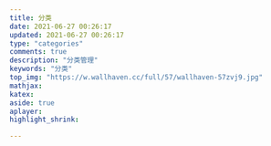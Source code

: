 ```yaml
---
title: 分类
date: 2021-06-27 00:26:17
updated: 2021-06-27 00:26:17
type: "categories"
comments: true
description: "分类管理"
keywords: "分类"
top_img: "https://w.wallhaven.cc/full/57/wallhaven-57zvj9.jpg"
mathjax: 
katex:
aside: true
aplayer:
highlight_shrink:

---
```


